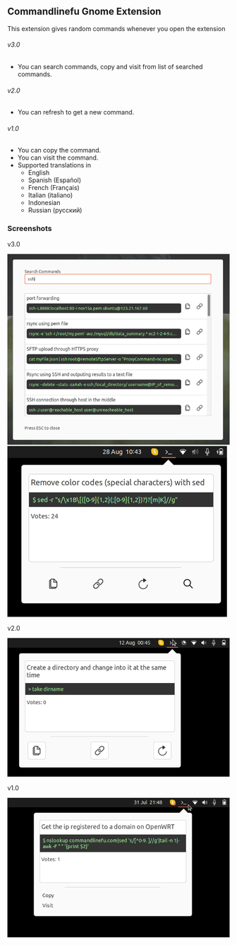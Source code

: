 Commandlinefu Gnome Extension
---


This extension gives random commands whenever you open the extension

###### v3.0

- You can search commands, copy and visit from list of searched commands.

###### v2.0

- You can refresh to get a new command.

###### v1.0

- You can copy the command.
- You can visit the command.
- Supported translations in 
  - English
  - Spanish (Español)
  - French (Français)
  - Italian (italiano)
  - Indonesian
  - Russian (русский)


### Screenshots
v3.0

![Desktop Command Feed](screenshots/screenshot-v3.0-1.png?raw=true)
![Desktop Command Feed Search](screenshots/screenshot-v3.0-2.png?raw=true)

v2.0

![Desktop Command Feed](screenshots/screenshot-v2.0.png?raw=true)

v1.0

![Desktop Command Feed](screenshots/screenshot-v1.0.png?raw=true)
